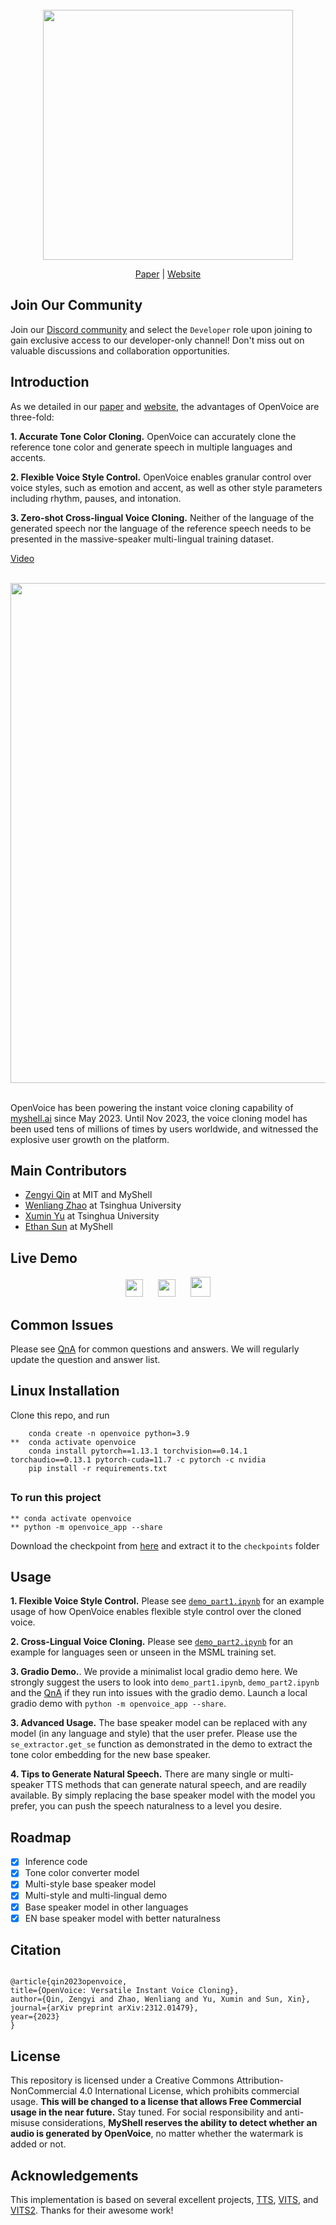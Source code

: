 <div align="center">
  <div>&nbsp;</div>
  <img src="resources/openvoicelogo.jpg" width="400"/>

[Paper](https://arxiv.org/abs/2312.01479) |
[Website](https://research.myshell.ai/open-voice)

</div>

## Join Our Community

Join our [Discord community](https://discord.gg/myshell) and select the `Developer` role upon joining to gain exclusive access to our developer-only channel! Don't miss out on valuable discussions and collaboration opportunities.

## Introduction

As we detailed in our [paper](https://arxiv.org/abs/2312.01479) and [website](https://research.myshell.ai/open-voice), the advantages of OpenVoice are three-fold:

**1. Accurate Tone Color Cloning.**
OpenVoice can accurately clone the reference tone color and generate speech in multiple languages and accents.

**2. Flexible Voice Style Control.**
OpenVoice enables granular control over voice styles, such as emotion and accent, as well as other style parameters including rhythm, pauses, and intonation.

**3. Zero-shot Cross-lingual Voice Cloning.**
Neither of the language of the generated speech nor the language of the reference speech needs to be presented in the massive-speaker multi-lingual training dataset.

[Video](https://github.com/myshell-ai/OpenVoice/assets/40556743/3cba936f-82bf-476c-9e52-09f0f417bb2f)

<div align="center">
  <div>&nbsp;</div>
    <img src="resources/framework-ipa.png" width="800"/>
  <div>&nbsp;</div>
</div>

OpenVoice has been powering the instant voice cloning capability of [myshell.ai](https://app.myshell.ai/explore) since May 2023. Until Nov 2023, the voice cloning model has been used tens of millions of times by users worldwide, and witnessed the explosive user growth on the platform.

## Main Contributors

- [Zengyi Qin](https://www.qinzy.tech) at MIT and MyShell
- [Wenliang Zhao](https://wl-zhao.github.io) at Tsinghua University
- [Xumin Yu](https://yuxumin.github.io) at Tsinghua University
- [Ethan Sun](https://twitter.com/ethan_myshell) at MyShell

## Live Demo

<div align="center">
    <a href="https://www.lepton.ai/playground/openvoice"><img src="resources/lepton-hd.png" height="28"></a>
    &nbsp;&nbsp;&nbsp;&nbsp;
    <a href="https://app.myshell.ai/bot/z6Bvua/1702636181"><img src="resources/myshell-hd.png" height="28"></a>
    &nbsp;&nbsp;&nbsp;&nbsp;
    <a href="https://huggingface.co/spaces/myshell-ai/OpenVoice"><img src="resources/huggingface.png" height="32"></a>
</div>

## Common Issues

Please see [QnA](QA.md) for common questions and answers. We will regularly update the question and answer list.

## Linux Installation

Clone this repo, and run

```
    conda create -n openvoice python=3.9
**  conda activate openvoice
    conda install pytorch==1.13.1 torchvision==0.14.1 torchaudio==0.13.1 pytorch-cuda=11.7 -c pytorch -c nvidia
    pip install -r requirements.txt

```

##

### To run this project

```
** conda activate openvoice
** python -m openvoice_app --share
```

Download the checkpoint from [here](https://myshell-public-repo-hosting.s3.amazonaws.com/checkpoints_1226.zip) and extract it to the `checkpoints` folder

## Usage

**1. Flexible Voice Style Control.**
Please see [`demo_part1.ipynb`](demo_part1.ipynb) for an example usage of how OpenVoice enables flexible style control over the cloned voice.

**2. Cross-Lingual Voice Cloning.**
Please see [`demo_part2.ipynb`](demo_part2.ipynb) for an example for languages seen or unseen in the MSML training set.

**3. Gradio Demo.**. We provide a minimalist local gradio demo here. We strongly suggest the users to look into `demo_part1.ipynb`, `demo_part2.ipynb` and the [QnA](QA.md) if they run into issues with the gradio demo. Launch a local gradio demo with `python -m openvoice_app --share`.

**3. Advanced Usage.**
The base speaker model can be replaced with any model (in any language and style) that the user prefer. Please use the `se_extractor.get_se` function as demonstrated in the demo to extract the tone color embedding for the new base speaker.

**4. Tips to Generate Natural Speech.**
There are many single or multi-speaker TTS methods that can generate natural speech, and are readily available. By simply replacing the base speaker model with the model you prefer, you can push the speech naturalness to a level you desire.

## Roadmap

- [x] Inference code
- [x] Tone color converter model
- [x] Multi-style base speaker model
- [x] Multi-style and multi-lingual demo
- [x] Base speaker model in other languages
- [x] EN base speaker model with better naturalness

## Citation

```

@article{qin2023openvoice,
title={OpenVoice: Versatile Instant Voice Cloning},
author={Qin, Zengyi and Zhao, Wenliang and Yu, Xumin and Sun, Xin},
journal={arXiv preprint arXiv:2312.01479},
year={2023}
}

```

## License

This repository is licensed under a Creative Commons Attribution-NonCommercial 4.0 International License, which prohibits commercial usage. **This will be changed to a license that allows Free Commercial usage in the near future.** Stay tuned. For social responsibility and anti-misuse considerations, **MyShell reserves the ability to detect whether an audio is generated by OpenVoice**, no matter whether the watermark is added or not.

## Acknowledgements

This implementation is based on several excellent projects, [TTS](https://github.com/coqui-ai/TTS), [VITS](https://github.com/jaywalnut310/vits), and [VITS2](https://github.com/daniilrobnikov/vits2). Thanks for their awesome work!
